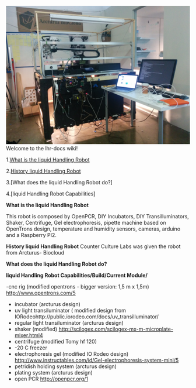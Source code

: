 ![](https://github.com/cclrobotics/lhr-docs/blob/master/Image/PedroSkypeImages/Pedroskype4.jpg?raw=true)
Welcome to the lhr-docs wiki!

1.[What is the liquid Handling Robot](#What-is-the-liquid-Handling-Robot)

2.[History liquid Handling Robot](https://github.com/cclrobotics/lhr-docs/wiki/Things1)

3.[What does the liquid Handling Robot do?]

4.[liquid Handling Robot Capabilities]




**What is the liquid Handling Robot**

This robot is composed by OpenPCR, DIY Incubators, DIY Transilluminators, Shaker, Centrifuge, Gel electrophoresis, pipette machine based on OpenTrons design, temperature and humidity sensors, cameras, arduino and a Raspberry PI2.


**History liquid Handling Robot**
Counter Culture Labs was given the robot from Arcturus- Biocloud 

**What does the liquid Handling Robot do?**

**liquid Handling Robot Capabilities/Build/Current Module/**


-cnc rig (modified opentrons - bigger version: 1,5 m x 1,5m) http://www.opentrons.com/5 
- incubator (arcturus design) 
- uv light transiluminator ( modified design from IORodeohttp://public.iorodeo.com/docs/uv_transilluminator/
- regular light transiluminator (arcturus design)
- shaker (modified) http://scilogex.com/scilogex-mx-m-microplate-mixer.html4
- centrifuge (modified Tomy hf 120)
- -20 C freezer
- electrophoresis gel (modified IO Rodeo design) http://www.instructables.com/id/Gel-electrophoresis-system-mini/5
- petridish holding system (arcturus design)
- plating system (arcturus design)
- open PCR http://openpcr.org/1


